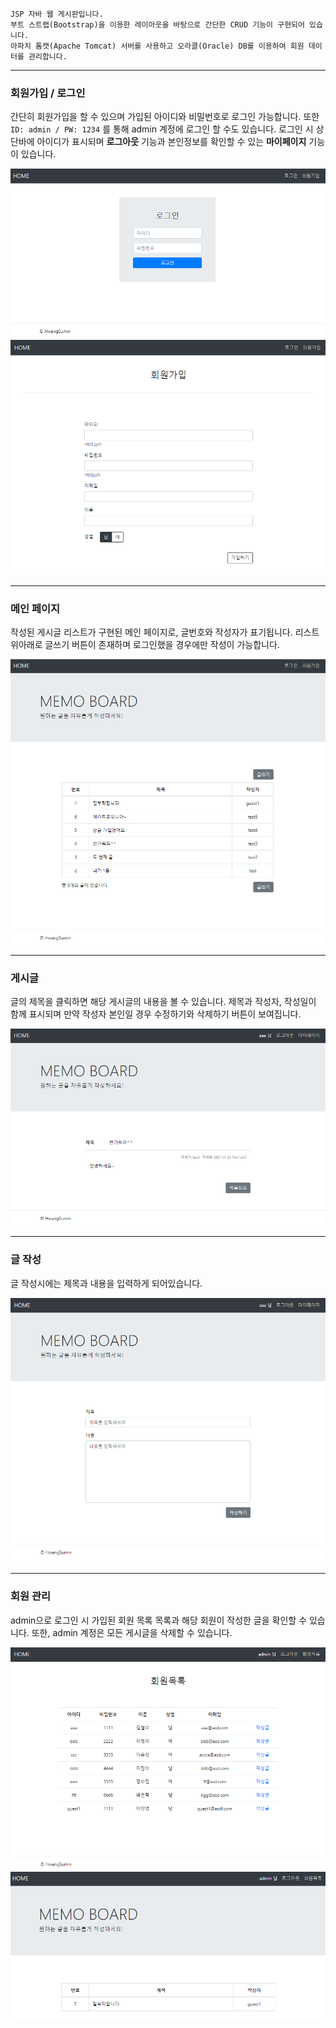 

    JSP 자바 웹 게시판입니다.
    부트 스트랩(Bootstrap)을 이용한 레이아웃을 바탕으로 간단한 CRUD 기능이 구현되어 있습니다.
    아파치 톰캣(Apache Tomcat) 서버를 사용하고 오라클(Oracle) DB를 이용하여 회원 데이터를 관리합니다. 

***

### 회원가입 / 로그인

간단히 회원가입을 할 수 있으며 가입된 아이디와 비밀번호로 로그인 가능합니다. 또한 `ID: admin / PW: 1234` 를 통해 admin 계정에 로그인 할 수도 있습니다.
로그인 시 상단바에 아이디가 표시되며 **로그아웃** 기능과 본인정보를 확인할 수 있는 **마이페이지** 기능이 있습니다.

![login](/Images/login.PNG)
![login](/Images/join.PNG)

***

### 메인 페이지

작성된 게시글 리스트가 구현된 메인 페이지로, 글번호와 작성자가 표기됩니다. 리스트 위아래로 글쓰기 버튼이 존재하며 로그인했을 경우에만 작성이 가능합니다.

![main](/Images/main.PNG)

***

### 게시글 

글의 제목을 클릭하면 해당 게시글의 내용을 볼 수 있습니다. 제목과 작성자, 작성일이 함께 표시되며 만약 작성자 본인일 경우 수정하기와 삭제하기 버튼이 보여집니다.

![content](/Images/content.PNG)

***

### 글 작성 

글 작성시에는 제목과 내용을 입력하게 되어있습니다. 

![write](/Images/write.PNG)

***

### 회원 관리 

admin으로 로그인 시 가입된 회원 목록 목록과 해당 회원이 작성한 글을 확인할 수 있습니다. 또한, admin 계정은 모든 게시글을 삭제할 수 있습니다.

![memberList](/Images/memberList.PNG)
![memberContentList](/Images/memberContentList.PNG)



